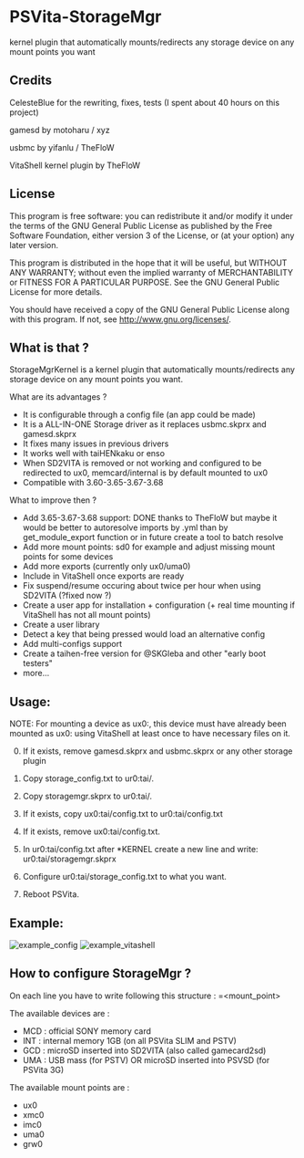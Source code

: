 # PSVita-StorageMgr
kernel plugin that automatically mounts/redirects any storage device on any mount points you want


## Credits

CelesteBlue for the rewriting, fixes, tests (I spent about 40 hours on this project)

gamesd by motoharu / xyz

usbmc by yifanlu / TheFloW

VitaShell kernel plugin by TheFloW

## License

This program is free software: you can redistribute it and/or modify
it under the terms of the GNU General Public License as published by
the Free Software Foundation, either version 3 of the License, or
(at your option) any later version.

This program is distributed in the hope that it will be useful,
but WITHOUT ANY WARRANTY; without even the implied warranty of
MERCHANTABILITY or FITNESS FOR A PARTICULAR PURPOSE.  See the
GNU General Public License for more details.

You should have received a copy of the GNU General Public License
along with this program.  If not, see <http://www.gnu.org/licenses/>.


## What is that ?

StorageMgrKernel is a kernel plugin that automatically mounts/redirects any storage device on any mount points you want.

What are its advantages ?

- It is configurable through a config file (an app could be made)
- It is a ALL-IN-ONE Storage driver as it replaces usbmc.skprx and gamesd.skprx
- It fixes many issues in previous drivers
- It works well with taiHENkaku or enso
- When SD2VITA is removed or not working and configured to be redirected to ux0, memcard/internal is by default mounted to ux0
- Compatible with 3.60-3.65-3.67-3.68

What to improve then ?

- Add 3.65-3.67-3.68 support: DONE thanks to TheFloW but maybe it would be better to autoresolve imports by .yml than by get_module_export function or in future create a tool to batch resolve
- Add more mount points: sd0 for example and adjust missing mount points for some devices
- Add more exports (currently only ux0/uma0)
- Include in VitaShell once exports are ready
- Fix suspend/resume occuring about twice per hour when using SD2VITA (?fixed now ?)
- Create a user app for installation + configuration (+ real time mounting if VitaShell has not all mount points)
- Create a user library
- Detect a key that being pressed would load an alternative config
- Add multi-configs support
- Create a taihen-free version for @SKGleba and other "early boot testers"
- more...

## Usage:

NOTE: For mounting a device as ux0:, this device must have already been mounted as ux0: using VitaShell at least once to have necessary files on it.

0) If it exists, remove gamesd.skprx and usbmc.skprx or any other storage plugin

1) Copy storage_config.txt to ur0:tai/.

2) Copy storagemgr.skprx to ur0:tai/.

3) If it exists, copy ux0:tai/config.txt to ur0:tai/config.txt

4) If it exists, remove ux0:tai/config.txt.

5) In ur0:tai/config.txt after *KERNEL create a new line and write:
ur0:tai/storagemgr.skprx

6) Configure ur0:tai/storage_config.txt to what you want.

7) Reboot PSVita.

## Example:
![example_config](https://user-images.githubusercontent.com/20444249/37112629-46eb83dc-2243-11e8-8aae-c6ff36478c0a.jpg)
![example_vitashell](https://user-images.githubusercontent.com/20444249/37112630-4712d5f4-2243-11e8-9da9-29d1750d8767.png)


## How to configure StorageMgr ?

On each line you have to write following this structure :
	<device>=<mount_point>

The available devices are :

- MCD : official SONY memory card
- INT : internal memory 1GB (on all PSVita SLIM and PSTV)
- GCD : microSD inserted into SD2VITA (also called gamecard2sd)
- UMA : USB mass (for PSTV) OR microSD inserted into PSVSD (for PSVita 3G)

The available mount points are :

- ux0
- xmc0
- imc0
- uma0
- grw0
